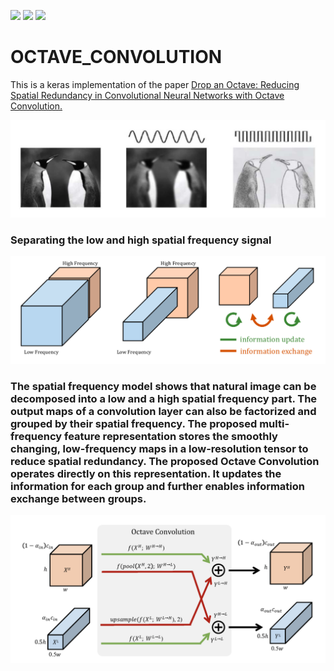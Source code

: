 ![](https://img.shields.io/badge/language-python_keras-orange.svg)
![](https://img.shields.io/badge/progress-70-green.svg)
[![](https://img.shields.io/badge/reference-paper-blue.svg)](https://arxiv.org/abs/1904.05049)
# OCTAVE_CONVOLUTION

This is a keras implementation of the paper [Drop an Octave: Reducing Spatial Redundancy in Convolutional Neural Networks with Octave Convolution.](https://arxiv.org/abs/1904.05049)




![](fig/fig1.png)
### Separating the low and high spatial frequency signal
![](fig/fig2.png)

### The spatial frequency model shows that natural image can be decomposed into a low and a high spatial frequency part. The output maps of a convolution layer can also be factorized and grouped by their spatial frequency. The proposed multi-frequency feature representation stores the smoothly changing, low-frequency maps in a low-resolution tensor to reduce spatial redundancy. The proposed Octave Convolution operates directly on this representation. It updates the information for each group and further enables information exchange between groups.

![](fig/octave.png)
